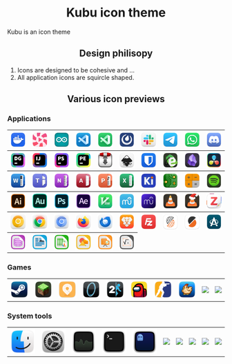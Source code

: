 <h1 align="center">Kubu icon theme</h1>

Kubu is an icon theme

<h2 align="center">Design philisopy</h2>

1. Icons are designed to be cohesive and ...
2. All application icons are squircle shaped.


<h2 align="center">Various icon previews</h2>

### Applications

<table>
  <tr>
    <th><img src="./apps/scalable/docker-desktop.svg" width="100"></th>
    <th><img src="./apps/scalable/lollypop.svg" width="100"></th>
    <th><img src="./apps/scalable/arduino.svg" width="100"></th>
    <th><img src="./apps/scalable/vs-code.svg" width="100"></th>
    <th><img src="./apps/scalable/visual-studio-code-insiders.svg" width="100"></th>
    <th><img src="./apps/scalable/mattermost.svg" width="100"></th>
    <th><img src="./apps/scalable/slack.svg" width="100"></th>
    <th><img src="./apps/scalable/telegram.svg" width="100"></th>
    <th><img src="./apps/scalable/whatsapp.svg" width="100"></th>
    <th><img src="./apps/scalable/discord.svg" width="100"></th>
  </tr>
  <tr>
    <th><img src="./apps/scalable/jetbrains-datagrip.svg"></th>
    <th><img src="./apps/scalable/jetbrains-intellij.svg"></th>
    <th><img src="./apps/scalable/jetbrains-phpstorm.svg"></th>
    <th><img src="./apps/scalable/jetbrains-pycharm.svg"></th>
    <th><img src="./apps/scalable/transmission.svg"></th>
    <th><img src="./apps/scalable/inkscape.svg"></th>
    <th><img src="./apps/scalable/bitwarden.svg"></th>
    <th><img src="./apps/scalable/easy-tag.svg"></th>
    <th><img src="./apps/scalable/obsidian.svg"></th>
    <th><img src="./apps/scalable/davinci-resolve.svg"></th>
  </tr>
  <tr>
    <th><img src="./apps/scalable/ms-office-word.svg"></th>
    <th><img src="./apps/scalable/ms-office-teams.svg"></th>
    <th><img src="./apps/scalable/ms-office-onenote.svg"></th>
    <th><img src="./apps/scalable/ms-office-access.svg"></th>
    <th><img src="./apps/scalable/ms-office-powerpoint.svg"></th>
    <th><img src="./apps/scalable/ms-office-excel.svg"></th>
    <th><img src="./apps/scalable/kicad.svg"></th>
    <th><img src="./apps/scalable/pcbnew.svg"></th>
    <th><img src="./apps/scalable/pcbcalculator.svg"></th>
    <th><img src="./apps/scalable/spotify.svg"></th>
  </tr>
  <tr>
    <th><img src="./apps/scalable/adobe-illustrator-2020.svg"></th>
    <th><img src="./apps/scalable/adobe-audition-2020.svg"></th>
    <th><img src="./apps/scalable/adobe-photoshop-2020.svg"></th>
    <th><img src="./apps/scalable/adobe-after-effects-2020.svg"></th>
    <th><img src="./apps/scalable/vim.svg"></th>
    <th><img src="./apps/scalable/musescore-3.svg"></th>
    <th><img src="./apps/scalable/musescore-4.svg"></th>
    <th><img src="./apps/scalable/vlc.svg"></th>
    <th><img src="./apps/scalable/vlc-xmas.svg"></th>
    <th><img src="./apps/scalable/zotero.svg"></th>
  </tr>
  <tr>
    <th><img src="./apps/scalable/canary.svg"></th>
    <th><img src="./apps/scalable/google-chrome.svg"></th>
    <th><img src="./apps/scalable/google-chromium.svg"></th>
    <th><img src="./apps/scalable/firefox.svg"></th>
    <th><img src="./apps/scalable/thunderbird.svg"></th>
    <th><img src="./apps/scalable/brave.svg"></th>
    <th><img src="./apps/scalable/filezilla.svg" width="100"></th>
    <th><img src="./apps/scalable/PrusaSlicer-gcodeviewer.svg"></th>
    <th><img src="./apps/scalable/PrusaSlicer.svg"></th>
    <th><img src="./apps/scalable/app-image-launcher.svg"></th>
  </tr>
  <tr>
    <th><img src="./apps/scalable/libreoffice-base.svg"></th>
    <th><img src="./apps/scalable/libreoffice-writer.svg"></th>
    <th><img src="./apps/scalable/libreoffice-calc.svg"></th>
    <th><img src="./apps/scalable/libreoffice-draw.svg"></th>
    <th><img src="./apps/scalable/libreoffice-impress.svg"></th>
    <th><img src="./apps/scalable/libreoffice-math.svg"></th>
  </tr>
</table> 

### Games

<table>
  <tr>
    <th><img src="./apps/scalable/steam.svg" width="100"></th>
    <th><img src="./apps/scalable/minecraft.svg" width="100"></th>
    <th><img src="./apps/scalable/mini-motorways.svg" width="100"></th>
    <th><img src="./apps/scalable/portal.svg" width="100"></th>
    <th><img src="./apps/scalable/portal-2.svg" width="100"></th>
    <th><img src="./apps/scalable/among-us.svg" width="100"></th>
    <th><img src="./apps/scalable/counter-strike.svg" width="100"></th>
    <th><img src="./apps/scalable/stardew-valley.svg" width="100"></th>
    <th><img src="./apps/scalable/" width="100"></th>
    <th><img src="./apps/scalable/" width="100"></th>
  </tr>
</table> 

### System tools

<table>
  <tr>
    <th><img src="./apps/scalable/file-manager.svg" width="100"></th>
    <th><img src="./system/scalable/preferences-system.svg" width="100"></th>
    <th><img src="./system/scalable/system-monitor.svg" width="100"></th>
    <th><img src="./system/scalable/terminal.svg" width="100"></th>
    <th><img src="./apps/scalable/ghostty.svg" width="100"></th>
    <th><img src="./apps/scalable/" width="100"></th>
    <th><img src="./apps/scalable/" width="100"></th>
    <th><img src="./apps/scalable/" width="100"></th>
    <th><img src="./apps/scalable/" width="100"></th>
    <th><img src="./apps/scalable/" width="100"></th>
  </tr>
</table> 
